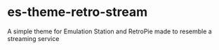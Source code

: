 # es-theme-retro-stream
A simple theme for Emulation Station and RetroPie made to resemble a streaming service
